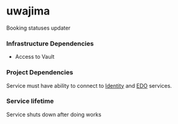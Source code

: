 # uwajima
Booking statuses updater

### Infrastructure Dependencies
* Access to Vault

### Project Dependencies
Service must have ability to connect to 
[Identity](https://github.com/happy-travel/odawara) 
and [EDO](https://github.com/happy-travel/edo) services.

### Service lifetime
Service shuts down after doing works
